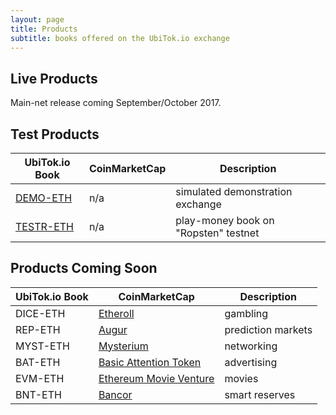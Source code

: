 ```yaml
---
layout: page
title: Products
subtitle: books offered on the UbiTok.io exchange
---
```


## Live Products

Main-net release coming September/October 2017.

## Test Products

|UbiTok.io Book|CoinMarketCap|Description|
|------|----|----|
|[DEMO-ETH](http://ubitok.io/exchange/DEMO-ETH/)|n/a|simulated demonstration exchange|
|[TESTR-ETH](http://ubitok.io/exchange/TESTR-ETH/)|n/a|play-money book on "Ropsten" testnet|

## Products Coming Soon

|UbiTok.io Book|CoinMarketCap|Description|
|------|----|----|
|DICE-ETH|[Etheroll](https://coinmarketcap.com/assets/etheroll/)|gambling|
|REP-ETH|[Augur](https://coinmarketcap.com/assets/augur/)|prediction markets|
|MYST-ETH|[Mysterium](https://coinmarketcap.com/assets/mysterium/)|networking|
|BAT-ETH|[Basic Attention Token](https://coinmarketcap.com/assets/basic-attention-token/)|advertising|
|EVM-ETH|[Ethereum Movie Venture](https://coinmarketcap.com/assets/ethereum-movie-venture/)|movies|
|BNT-ETH|[Bancor](https://coinmarketcap.com/assets/bancor/)|smart reserves|
